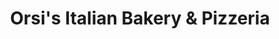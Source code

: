 ---
title: "Orsi's Italian Bakery & Pizzeria"
url: /omaha/orsis-italian-bakery-und-pizzeria/
shop: Bäckerei
---